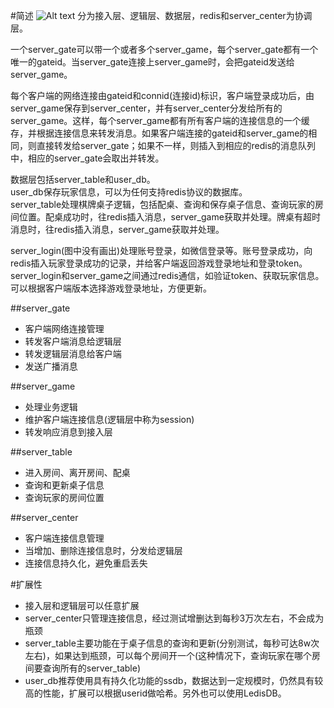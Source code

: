 #简述
![Alt text](https://github.com/gochenzl/chess/blob/master/doc/pic/architecture.png?raw=true)
分为接入层、逻辑层、数据层，redis和server_center为协调层。 

一个server_gate可以带一个或者多个server_game，每个server_gate都有一个唯一的gateid。当server_gate连接上server_game时，会把gateid发送给server_game。  

每个客户端的网络连接由gateid和connid(连接id)标识，客户端登录成功后，由server_game保存到server_center，并有server_center分发给所有的server_game。这样，每个server_game都有所有客户端的连接信息的一个缓存，并根据连接信息来转发消息。如果客户端连接的gateid和server_game的相同，则直接转发给server_gate；如果不一样，则插入到相应的redis的消息队列中，相应的server_gate会取出并转发。  

数据层包括server_table和user_db。  
user_db保存玩家信息，可以为任何支持redis协议的数据库。  
server_table处理棋牌桌子逻辑，包括配桌、查询和保存桌子信息、查询玩家的房间位置。配桌成功时，往redis插入消息，server_game获取并处理。牌桌有超时消息时，往redis插入消息，server_game获取并处理。  

server_login(图中没有画出)处理账号登录，如微信登录等。账号登录成功，向redis插入玩家登录成功的记录，并给客户端返回游戏登录地址和登录token。  
server_login和server_game之间通过redis通信，如验证token、获取玩家信息。可以根据客户端版本选择游戏登录地址，方便更新。

##server_gate
* 客户端网络连接管理
* 转发客户端消息给逻辑层
* 转发逻辑层消息给客户端
* 发送广播消息

##server_game
* 处理业务逻辑
* 维护客户端连接信息(逻辑层中称为session)
* 转发响应消息到接入层

##server_table
* 进入房间、离开房间、配桌
* 查询和更新桌子信息
* 查询玩家的房间位置

##server_center
* 客户端连接信息管理
* 当增加、删除连接信息时，分发给逻辑层
* 连接信息持久化，避免重启丢失

#扩展性
* 接入层和逻辑层可以任意扩展
* server_center只管理连接信息，经过测试增删达到每秒3万次左右，不会成为瓶颈
* server_table主要功能在于桌子信息的查询和更新(分别测试，每秒可达8w次左右)，如果达到瓶颈，可以每个房间开一个(这种情况下，查询玩家在哪个房间要查询所有的server_table)
* user_db推荐使用具有持久化功能的ssdb，数据达到一定规模时，仍然具有较高的性能，扩展可以根据userid做哈希。另外也可以使用LedisDB。